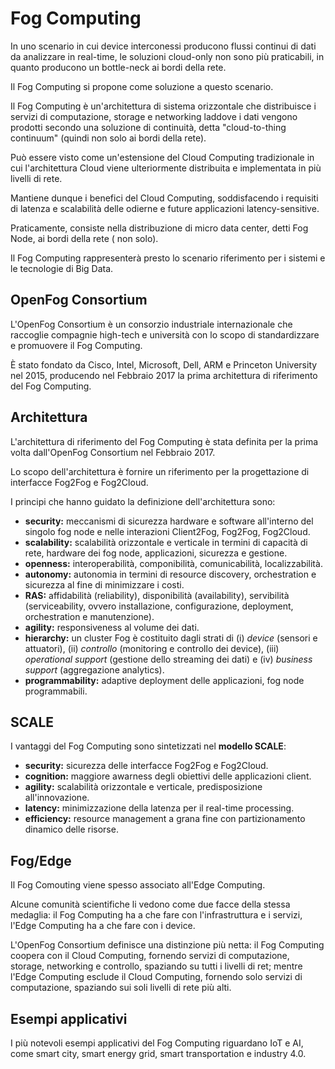 # Fog Computing

In uno scenario in cui device interconessi producono flussi continui di dati da analizzare in real-time, le soluzioni cloud-only non sono più praticabili, in quanto producono un bottle-neck ai bordi della rete.

Il Fog Computing si propone come soluzione a questo scenario.

Il Fog Computing è un'architettura di sistema orizzontale che distribuisce i servizi di computazione, storage e networking laddove i dati vengono prodotti secondo una soluzione di continuità, detta "cloud-to-thing continuum" (quindi non solo ai bordi della rete).

Può essere visto come un'estensione del Cloud Computing tradizionale in cui l'architettura Cloud viene ulteriormente distribuita e implementata in più livelli di rete.

Mantiene dunque i benefici del Cloud Computing, soddisfacendo i requisiti di latenza e scalabilità delle odierne e future applicazioni latency-sensitive.

Praticamente, consiste nella distribuzione di micro data center, detti Fog Node, ai bordi della rete ( non solo).

Il Fog Computing rappresenterà presto lo scenario riferimento per i sistemi e le tecnologie di Big Data.


## OpenFog Consortium
L'OpenFog Consortium è un consorzio industriale internazionale che raccoglie compagnie high-tech e università con lo scopo di standardizzare e promuovere il Fog Computing.

È stato fondato da Cisco, Intel, Microsoft, Dell, ARM e Princeton University nel 2015, producendo nel Febbraio 2017 la prima architettura di riferimento del Fog Computing.


## Architettura
L'architettura di riferimento del Fog Computing è stata definita per la prima volta dall'OpenFog Consortium nel Febbraio 2017.

Lo scopo dell'architettura è fornire un riferimento per la progettazione di interfacce Fog2Fog e Fog2Cloud.

I principi che hanno guidato la definizione dell'architettura sono:
* **security:** meccanismi di sicurezza hardware e software all'interno del singolo fog node e nelle interazioni Client2Fog, Fog2Fog, Fog2Cloud.
* **scalability:** scalabilità orizzontale e verticale in termini di capacità di rete, hardware dei fog node, applicazioni, sicurezza e gestione.
* **openness:** interoperabilità, componibilità, comunicabilità, localizzabilità.
* **autonomy:** autonomia in termini di resource discovery, orchestration e sicurezza al fine di minimizzare i costi.
* **RAS:** affidabilità (reliability), disponibilità (availability), servibilità (serviceability, ovvero installazione, configurazione, deployment, orchestration e manutenzione).
* **agility:** responsiveness al volume dei dati.
* **hierarchy:** un cluster Fog è costituito dagli strati di (i) *device* (sensori e attuatori), (ii) *controllo* (monitoring e controllo dei device), (iii) *operational support* (gestione dello streaming dei dati) e (iv) *business support* (aggregazione analytics).
* **programmability:** adaptive deployment delle applicazioni, fog node programmabili.


## SCALE
I vantaggi del Fog Computing sono sintetizzati nel **modello SCALE**:
* **security:** sicurezza delle interfacce Fog2Fog e Fog2Cloud.
* **cognition:** maggiore awarness degli obiettivi delle applicazioni client.
* **agility:** scalabilità orizzontale e verticale, predisposizione all'innovazione.
* **latency:** minimizzazione della latenza per il real-time processing.
* **efficiency:** resource management a grana fine con partizionamento dinamico delle risorse.


## Fog/Edge
Il Fog Comouting viene spesso associato all'Edge Computing.

Alcune comunità scientifiche li vedono come due facce della stessa medaglia: il Fog Computing ha a che fare con l'infrastruttura e i servizi, l'Edge Computing ha a che fare con i device.

L'OpenFog Consortium definisce una distinzione più netta: il Fog Computing coopera con il Cloud Computing, fornendo servizi di computazione, storage, networking e controllo, spaziando su tutti i livelli di ret; mentre l'Edge Computing esclude il Cloud Computing, fornendo solo servizi di computazione, spaziando sui soli livelli di rete più alti.


## Esempi applicativi
I più notevoli esempi applicativi del Fog Computing riguardano IoT e AI, come smart city, smart energy grid, smart transportation e industry 4.0.
